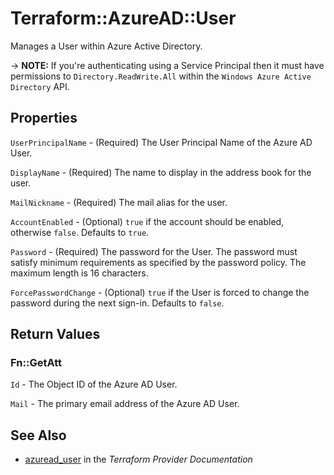 # Terraform::AzureAD::User

Manages a User within Azure Active Directory.

-> **NOTE:** If you're authenticating using a Service Principal then it must have permissions to `Directory.ReadWrite.All` within the `Windows Azure Active Directory` API.

## Properties

`UserPrincipalName` - (Required) The User Principal Name of the Azure AD User.

`DisplayName` - (Required) The name to display in the address book for the user.

`MailNickname` - (Required) The mail alias for the user.

`AccountEnabled` - (Optional) `true` if the account should be enabled, otherwise `false`. Defaults to `true`.

`Password` - (Required) The password for the User. The password must satisfy minimum requirements as specified by the password policy. The maximum length is 16 characters.

`ForcePasswordChange` - (Optional) `true` if the User is forced to change the password during the next sign-in. Defaults to `false`.


## Return Values

### Fn::GetAtt

`Id` - The Object ID of the Azure AD User.

`Mail` - The primary email address of the Azure AD User.

## See Also

* [azuread_user](https://www.terraform.io/docs/providers/azuread/r/user.html) in the _Terraform Provider Documentation_